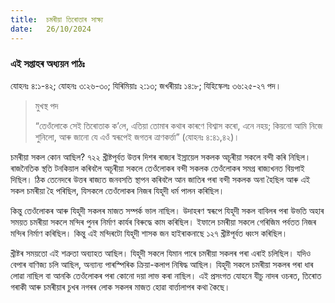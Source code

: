 ```yaml
---
title:  চমৰীয়া তিৰোতাৰ সাক্ষ্য
date:   26/10/2024
---
```


### এই সপ্তাহৰ অধ্যয়ন পাঠঃ
যোহনঃ ৪:১-৪২; যোহনঃ ৩:২৬-৩০; যিৰিমিয়াঃ ২:১৩; জখৰীয়াঃ ১৪:৮; যিহিস্কেলঃ ৩৬:২৫-২৭ পদ।

> <p>মুখস্থ পদ</p>
> “তেওঁলোকে সেই তিৰোতাক ক’লে, এতিয়া তোমাৰ কথাৰ কাৰণে বিশ্বাস কৰো, এনে নহয়; কিয়নো আমি নিজে শুনিলো, আৰু জানো যে এওঁ স্বৰূপেই জগতৰ ত্ৰাণকৰ্ত্তা” (যোহনঃ ৪:৪১,৪২)।

চমৰীয়া সকল কোন আছিল? ৭২২ খ্ৰীষ্টপূৰ্বত উত্তৰ দিশৰ ৰাজ্যৰ ইস্ৰায়েল সকলক অচূৰীয়া সকলে বন্দী কৰি নিছিল। ৰাজনৈতিক স্থতি টনকিয়াল কৰিবলৈ অচূৰীয়া সকলে তেওঁলোকৰ বন্দী সকলক তেওঁলোকৰ সমগ্ৰ ৰাজ্যখনত বিয়পাই দিছিল। ঠিক তেনেদৰে উত্তৰ ৰাজ্যত জনবসতি স্থাপন কৰিবলৈ আন জাতিৰ পৰা বন্দী সকলক অনা হৈছিল আৰু এই সকল চমৰীয়া হৈ পৰিছিল, যিসকলে তেওঁলোকৰ নিজৰ যিহূদী ধৰ্ম পালন কৰিছিল।

কিন্তু তেওঁলোকৰ আৰু যিহূদী সকলৰ মাজত সম্পৰ্ক ভাল নাছিল। উদাহৰণ স্বৰূপে যিহূদী সকল বাবিলৰ পৰা উভতি অহাৰ সময়ত চমৰীয়া সকলে মন্দিৰ পুনৰ নিৰ্মাণ কাৰ্যৰ বিৰুদ্ধে কাম কৰিছিল। ইফালে চমৰীয়া সকলে গেৰিজিম পৰ্বতত নিজৰ মন্দিৰ নিৰ্মাণ কৰিছিল। কিন্তু এই মন্দিৰটো যিহূদী শাসক জন হাইৰাকনাছে ১২৭ খ্ৰীষ্টপূৰ্বত ধ্বংস কৰিছিল।

খ্ৰীষ্টৰ সময়তো এই শত্ৰুতা অব্যাহত আছিল। যিহূদী সকলে যিমান পাৰে চমৰীয়া সকলৰ পৰা এৰাই চলিছিল। যদিও বেপাৰ বাণিজ্য চলি আছিল, অন্যান্য পাৰস্পিৰিক ক্ৰিয়া-কলাপ নিষিদ্ধ আছিল। যিহূদী সকলে চমৰীয়া সকলৰ পৰা ধাৰ লোৱা নাছিল বা আনকি তেওঁলোকৰ পৰা কোনো দয়া লাভ কৰা নাছিল। এই প্ৰসংগত যোহনে যীচু নাদৰ ওচৰত, তিৰোত গৰাকী আৰু চমৰীয়াৰ চুখৰ নগৰৰ লোক সকলৰ মাজত হোৱা বাৰ্ত্তালাপৰ কথা কৈছে।